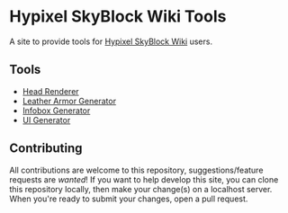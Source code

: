 # Hypixel SkyBlock Wiki Tools

A site to provide tools for [Hypixel SkyBlock Wiki](https://hypixel-skyblock.fandom.com/) users.

## Tools

- [Head Renderer](https://skyblock-wiki.github.io/tools/head-render/)
- [Leather Armor Generator](https://skyblock-wiki.github.io/tools/leather-armor/)
- [Infobox Generator](https://skyblock-wiki.github.io/tools/infobox-generator/)
- [UI Generator](https://jsfiddle.net/MonkeysHK/nb2csh1a/)

## Contributing

All contributions are welcome to this repository, suggestions/feature requests are _wanted_!
If you want to help develop this site, you can clone this repository locally, then make your change(s) on a localhost server. When you're ready to submit your changes, open a pull request.
